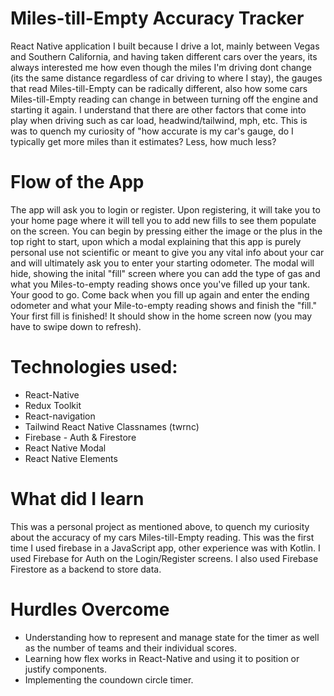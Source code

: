 # Miles-till-Empty Accuracy Tracker
  React Native application I built because I drive a lot, mainly between Vegas and Southern California, and having taken different cars over the years,
  its always interested me how even though the miles I'm driving dont change (its the same distance regardless of car driving to where I stay), 
  the gauges that read Miles-till-Empty can be radically different, also how some cars Miles-till-Empty reading can change in between turning off 
  the engine and starting it again. I understand that there are other factors that come into play when driving such as car load, headwind/tailwind, mph, etc.
  This is was to quench my curiosity of "how accurate is my car's gauge, do I typically get more miles than it estimates? Less, how much less?
  
# Flow of the App
  The app will ask you to login or register. Upon registering, it will take you to your home page where it will tell you to add new fills to see
  them populate on the screen. You can begin by pressing either the image or the plus in the top right to start, upon which a modal explaining that 
  this app is purely personal use not scientific or meant to give you any vital info about your car and will ultimately ask you to enter your
  starting odometer. The modal will hide, showing the inital "fill" screen where you can add the type of gas and what you Miles-to-empty reading
  shows once you've filled up your tank. Your good to go. Come back when you fill up again and enter the ending odometer and what your 
  Mile-to-empty reading shows and finish the "fill." Your first fill is finished! It should show in the home screen now (you may have to swipe down 
  to refresh).

# Technologies used:
 * React-Native
 * Redux Toolkit
 * React-navigation
 * Tailwind React Native Classnames (twrnc)
 * Firebase - Auth & Firestore
 * React Native Modal
 * React Native Elements
  
 
# What did I learn
  This was a personal project as mentioned above, to quench my curiosity about the accuracy of my cars Miles-till-Empty reading. This was
  the first time I used firebase in a JavaScript app, other experience was with Kotlin. I used Firebase for Auth on the Login/Register screens.
  I also used Firebase Firestore as a backend to store data. 
  
  
# Hurdles Overcome
  * Understanding how to represent and manage state for the timer as well as the number of teams and their individual scores.
  * Learning how flex works in React-Native and using it to position or justify components.
  * Implementing the coundown circle timer.
  

